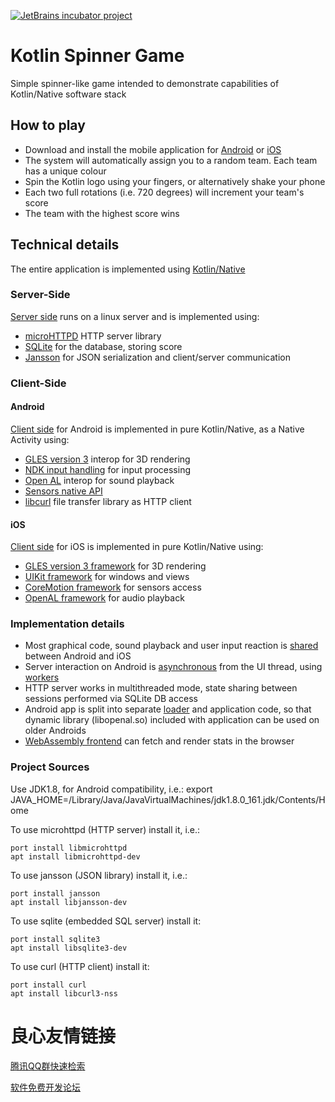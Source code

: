 [![JetBrains incubator project](http://jb.gg/badges/official.svg)](https://confluence.jetbrains.com/display/ALL/JetBrains+on+GitHub) 

# Kotlin Spinner Game

Simple spinner-like game intended to demonstrate capabilities of Kotlin/Native software stack

## How to play

*   Download and install the mobile application for [Android](https://play.google.com/store/apps/details?id=com.jetbrains.konan_activity2) or [iOS](https://itunes.apple.com/us/app/kotlinconf-spinner/id1291282375?mt=8)
*   The system will automatically assign you to a random team. Each team has a unique colour
*   Spin the Kotlin logo using your fingers, or alternatively shake your phone
*   Each two full rotations (i.e. 720 degrees) will increment your team's score
*   The team with the highest score wins

## Technical details
The entire application is implemented using [Kotlin/Native](https://github.com/JetBrains/kotlin-native)

### Server-Side

[Server side](https://github.com/JetBrains/kotlinconf-spinner/blob/master/kotlin-native/samples/fullstack/httpserver/src/main/kotlin/server/HttpServer.kt) runs on a linux server and is implemented using:

*   [microHTTPD](https://www.gnu.org/software/libmicrohttpd/) HTTP server library
*   [SQLite](https://www.sqlite.org/) for the database, storing score
*   [Jansson](http://www.digip.org/jansson/) for JSON serialization and client/server communication

### Client-Side 

#### Android 

[Client side](https://github.com/JetBrains/kotlinconf-spinner/blob/master/kotlin-native/samples/fullstack/clients/android/src/main/kotlin/engine.kt) for Android is implemented in pure Kotlin/Native, as a Native Activity using:
*   [GLES version 3](https://developer.android.com/guide/topics/graphics/opengl.html) interop for 3D rendering
*   [NDK input handling](https://developer.android.com/ndk/reference/group___input.html) for input processing
*   [Open AL](https://www.openal.org/) interop for sound playback
*   [Sensors native API](https://developer.android.com/ndk/reference/group___sensor.html)
*   [libcurl](https://curl.haxx.se/libcurl/) file transfer library as HTTP client

#### iOS

[Client side](https://github.com/JetBrains/kotlinconf-spinner/blob/master/kotlin-native/samples/fullstack/clients/ios) for iOS is implemented in pure Kotlin/Native using:
*   [GLES version 3 framework](https://developer.apple.com/documentation/opengles) for 3D rendering
*   [UIKit framework](https://developer.apple.com/documentation/uikit) for windows and views
*   [CoreMotion framework](https://developer.apple.com/documentation/coremotion) for sensors access
*   [OpenAL framework](https://developer.apple.com/library/content/documentation/Miscellaneous/Conceptual/iPhoneOSTechOverview/MediaLayer/MediaLayer.html#//apple_ref/doc/uid/TP40007898-CH9-SW13) for audio playback

### Implementation details

*   Most graphical code, sound playback and user input reaction is [shared](https://github.com/JetBrains/kotlinconf-spinner/tree/master/kotlin-native/samples/fullstack/clients/shared/src/main/kotlin) between Android and iOS
*   Server interaction on Android is [asynchronous](https://github.com/JetBrains/kotlinconf-spinner/blob/master/kotlin-native/samples/fullstack/clients/android/src/main/kotlin/StatsFetcherImpl.kt#L66) from the UI thread, using [workers](https://github.com/JetBrains/kotlin-native/tree/master/samples/workers)
*   HTTP server works in multithreaded mode, state sharing between sessions performed via SQLite DB access
*   Android app is split into separate [loader](https://github.com/JetBrains/kotlinconf-spinner/blob/master/kotlin-native/samples/fullstack/clients/android/src/loader/kotlin/loader.kt) and application code, so that dynamic library (libopenal.so) included with application can be used on older Androids
*   [WebAssembly frontend](https://github.com/JetBrains/kotlinconf-spinner/tree/master/kotlin-native/samples/fullstack/clients/webassembly) can fetch and render stats in the browser

### Project Sources

Use JDK1.8, for Android compatibility, i.e.:
    export JAVA_HOME=/Library/Java/JavaVirtualMachines/jdk1.8.0_161.jdk/Contents/Home

To use microhttpd  (HTTP server) install it, i.e.:

    port install libmicrohttpd
    apt install libmicrohttpd-dev

To use jansson (JSON library) install it, i.e.:

    port install jansson
    apt install libjansson-dev

To use sqlite (embedded SQL server) install it:

    port install sqlite3
    apt install libsqlite3-dev

To use curl (HTTP client) install it:

    port install curl
    apt install libcurl3-nss


 # 良心友情链接

[腾讯QQ群快速检索](http://u.720life.cn/s/8cf73f7c)

[软件免费开发论坛](http://u.720life.cn/s/bbb01dc0)